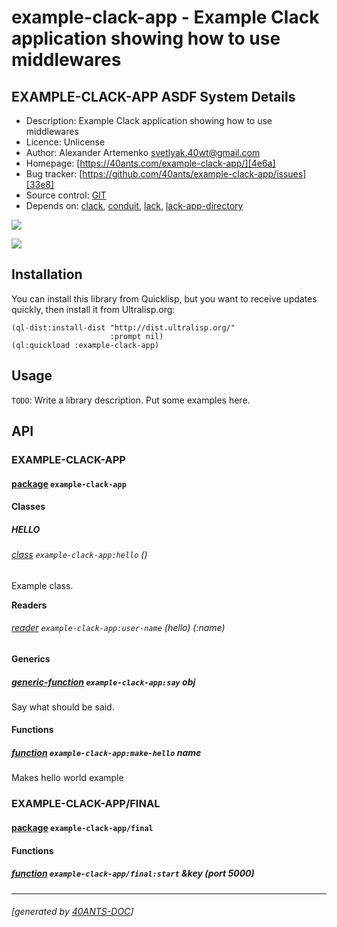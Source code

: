 <a id="x-28EXAMPLE-CLACK-APP-DOCS-2FINDEX-3A-40README-2040ANTS-DOC-2FLOCATIVES-3ASECTION-29"></a>

# example-clack-app - Example Clack application showing how to use middlewares

<a id="example-clack-app-asdf-system-details"></a>

## EXAMPLE-CLACK-APP ASDF System Details

* Description: Example Clack application showing how to use middlewares
* Licence: Unlicense
* Author: Alexander Artemenko <svetlyak.40wt@gmail.com>
* Homepage: [https://40ants.com/example-clack-app/][4e6a]
* Bug tracker: [https://github.com/40ants/example-clack-app/issues][33e8]
* Source control: [GIT][3b29]
* Depends on: [clack][482d], [conduit][fdf9], [lack][63d7], [lack-app-directory][806c]

[![](https://github-actions.40ants.com/40ants/example-clack-app/matrix.svg?only=ci.run-tests)][ec46]

![](http://quickdocs.org/badge/example-clack-app.svg)

<a id="x-28EXAMPLE-CLACK-APP-DOCS-2FINDEX-3A-3A-40INSTALLATION-2040ANTS-DOC-2FLOCATIVES-3ASECTION-29"></a>

## Installation

You can install this library from Quicklisp, but you want to receive updates quickly, then install it from Ultralisp.org:

```
(ql-dist:install-dist "http://dist.ultralisp.org/"
                      :prompt nil)
(ql:quickload :example-clack-app)
```
<a id="x-28EXAMPLE-CLACK-APP-DOCS-2FINDEX-3A-3A-40USAGE-2040ANTS-DOC-2FLOCATIVES-3ASECTION-29"></a>

## Usage

`TODO`: Write a library description. Put some examples here.

<a id="x-28EXAMPLE-CLACK-APP-DOCS-2FINDEX-3A-3A-40API-2040ANTS-DOC-2FLOCATIVES-3ASECTION-29"></a>

## API

<a id="x-28EXAMPLE-CLACK-APP-DOCS-2FINDEX-3A-3A-40EXAMPLE-CLACK-APP-3FPACKAGE-2040ANTS-DOC-2FLOCATIVES-3ASECTION-29"></a>

### EXAMPLE-CLACK-APP

<a id="x-28-23A-28-2817-29-20BASE-CHAR-20-2E-20-22EXAMPLE-CLACK-APP-22-29-20PACKAGE-29"></a>

#### [package](91ea) `example-clack-app`

<a id="x-28EXAMPLE-CLACK-APP-DOCS-2FINDEX-3A-3A-7C-40EXAMPLE-CLACK-APP-3FClasses-SECTION-7C-2040ANTS-DOC-2FLOCATIVES-3ASECTION-29"></a>

#### Classes

<a id="x-28EXAMPLE-CLACK-APP-DOCS-2FINDEX-3A-3A-40EXAMPLE-CLACK-APP-24HELLO-3FCLASS-2040ANTS-DOC-2FLOCATIVES-3ASECTION-29"></a>

##### HELLO

<a id="x-28EXAMPLE-CLACK-APP-3AHELLO-20CLASS-29"></a>

###### [class](0ccb) `example-clack-app:hello` ()

Example class.

**Readers**

<a id="x-28EXAMPLE-CLACK-APP-3AUSER-NAME-20-2840ANTS-DOC-2FLOCATIVES-3AREADER-20EXAMPLE-CLACK-APP-3AHELLO-29-29"></a>

###### [reader](606b) `example-clack-app:user-name` (hello) (:name)

<a id="x-28EXAMPLE-CLACK-APP-DOCS-2FINDEX-3A-3A-7C-40EXAMPLE-CLACK-APP-3FGenerics-SECTION-7C-2040ANTS-DOC-2FLOCATIVES-3ASECTION-29"></a>

#### Generics

<a id="x-28EXAMPLE-CLACK-APP-3ASAY-20GENERIC-FUNCTION-29"></a>

##### [generic-function](5313) `example-clack-app:say` obj

Say what should be said.

<a id="x-28EXAMPLE-CLACK-APP-DOCS-2FINDEX-3A-3A-7C-40EXAMPLE-CLACK-APP-3FFunctions-SECTION-7C-2040ANTS-DOC-2FLOCATIVES-3ASECTION-29"></a>

#### Functions

<a id="x-28EXAMPLE-CLACK-APP-3AMAKE-HELLO-20FUNCTION-29"></a>

##### [function](0491) `example-clack-app:make-hello` name

Makes hello world example

<a id="x-28EXAMPLE-CLACK-APP-DOCS-2FINDEX-3A-3A-40EXAMPLE-CLACK-APP-2FFINAL-3FPACKAGE-2040ANTS-DOC-2FLOCATIVES-3ASECTION-29"></a>

### EXAMPLE-CLACK-APP/FINAL

<a id="x-28-23A-28-2823-29-20BASE-CHAR-20-2E-20-22EXAMPLE-CLACK-APP-2FFINAL-22-29-20PACKAGE-29"></a>

#### [package](b3aa) `example-clack-app/final`

<a id="x-28EXAMPLE-CLACK-APP-DOCS-2FINDEX-3A-3A-7C-40EXAMPLE-CLACK-APP-2FFINAL-3FFunctions-SECTION-7C-2040ANTS-DOC-2FLOCATIVES-3ASECTION-29"></a>

#### Functions

<a id="x-28EXAMPLE-CLACK-APP-2FFINAL-3ASTART-20FUNCTION-29"></a>

##### [function](d0a3) `example-clack-app/final:start` &key (port 5000)


[4e6a]: https://40ants.com/example-clack-app/
[3b29]: https://github.com/40ants/example-clack-app
[ec46]: https://github.com/40ants/example-clack-app/actions
[91ea]: https://github.com/40ants/example-clack-app/blob/5fc440fedda5668d3c2dc8a317b613bc95529829/src/core.lisp#L1
[0ccb]: https://github.com/40ants/example-clack-app/blob/5fc440fedda5668d3c2dc8a317b613bc95529829/src/core.lisp#L11
[606b]: https://github.com/40ants/example-clack-app/blob/5fc440fedda5668d3c2dc8a317b613bc95529829/src/core.lisp#L12
[0491]: https://github.com/40ants/example-clack-app/blob/5fc440fedda5668d3c2dc8a317b613bc95529829/src/core.lisp#L17
[5313]: https://github.com/40ants/example-clack-app/blob/5fc440fedda5668d3c2dc8a317b613bc95529829/src/core.lisp#L23
[b3aa]: https://github.com/40ants/example-clack-app/blob/5fc440fedda5668d3c2dc8a317b613bc95529829/src/final.lisp#L1
[d0a3]: https://github.com/40ants/example-clack-app/blob/5fc440fedda5668d3c2dc8a317b613bc95529829/src/final.lisp#L45
[33e8]: https://github.com/40ants/example-clack-app/issues
[482d]: https://quickdocs.org/clack
[fdf9]: https://quickdocs.org/conduit
[63d7]: https://quickdocs.org/lack
[806c]: https://quickdocs.org/lack-app-directory

* * *
###### [generated by [40ANTS-DOC](https://40ants.com/doc/)]
